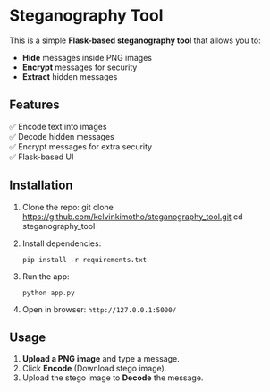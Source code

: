 # Steganography Tool 

This is a simple **Flask-based steganography tool** that allows you to:
- **Hide** messages inside PNG images
- **Encrypt** messages for security
- **Extract** hidden messages

## Features
✅ Encode text into images  
✅ Decode hidden messages  
✅ Encrypt messages for extra security  
✅ Flask-based UI  

## Installation
1. Clone the repo:
    git clone https://github.com/kelvinkimotho/steganography_tool.git cd steganography_tool

2. Install dependencies:
    ```
    pip install -r requirements.txt
3. Run the app:
    ```
    python app.py

4. Open in browser: `http://127.0.0.1:5000/`

## Usage
1. **Upload a PNG image** and type a message.
2. Click **Encode** (Download stego image).
3. Upload the stego image to **Decode** the message.
